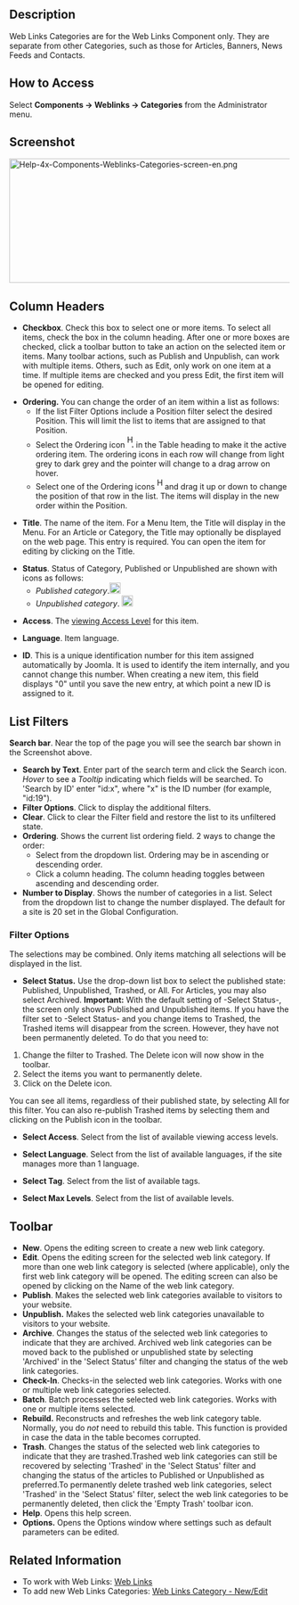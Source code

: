 <!-- Filename: Help4.x:Components_Weblinks_Categories / Display title: Components Weblinks Categories -->

## Description

Web Links Categories are for the Web Links Component only. They are
separate from other Categories, such as those for Articles, Banners,
News Feeds and Contacts.

## How to Access

Select **Components **→** Weblinks **→** Categories** from the
Administrator menu.

## Screenshot

<img
src="https://docs.joomla.org/images/thumb/6/6e/Help-4x-Components-Weblinks-Categories-screen-en.png/800px-Help-4x-Components-Weblinks-Categories-screen-en.png"
decoding="async"
srcset="https://docs.joomla.org/images/6/6e/Help-4x-Components-Weblinks-Categories-screen-en.png 1.5x"
data-file-width="1000" data-file-height="279" width="800" height="223"
alt="Help-4x-Components-Weblinks-Categories-screen-en.png" />

## Column Headers

- **Checkbox**. Check this box to select one or more items. To select
  all items, check the box in the column heading. After one or more
  boxes are checked, click a toolbar button to take an action on the
  selected item or items. Many toolbar actions, such as Publish and
  Unpublish, can work with multiple items. Others, such as Edit, only
  work on one item at a time. If multiple items are checked and you
  press Edit, the first item will be opened for editing.

<!-- -->

- **Ordering.** You can change the order of an item within a list as
  follows:
  - If the list Filter Options include a Position filter select the
    desired Position. This will limit the list to items that are
    assigned to that Position.
  - Select the Ordering icon <img
    src="https://docs.joomla.org/images/e/ee/Help30-Ordering-colheader-icon.png"
    decoding="async" data-file-width="12" data-file-height="23" width="12"
    height="23" alt="Help30-Ordering-colheader-icon.png" /> in the Table
    heading to make it the active ordering item. The ordering icons in
    each row will change from light grey to dark grey and the pointer
    will change to a drag arrow on hover.
  - Select one of the Ordering icons <img
    src="https://docs.joomla.org/images/8/87/Help30-Ordering-colheader-grab-bar-icon.png"
    decoding="async" data-file-width="10" data-file-height="21" width="10"
    height="21" alt="Help30-Ordering-colheader-grab-bar-icon.png" /> and
    drag it up or down to change the position of that row in the list.
    The items will display in the new order within the Position.

<!-- -->

- **Title**. The name of the item. For a Menu Item, the Title will
  display in the Menu. For an Article or Category, the Title may
  optionally be displayed on the web page. This entry is required. You
  can open the item for editing by clicking on the Title.

<!-- -->

- **Status**. Status of Category, Published or Unpublished are shown
  with icons as follows:
  - *Published category*.<img
    src="https://docs.joomla.org/images/c/c8/Help-4x-Article-status-featured-published-feature-manager-en.png"
    decoding="async" data-file-width="20" data-file-height="20" width="20"
    height="20"
    alt="Help-4x-Article-status-featured-published-feature-manager-en.png" />
  - *Unpublished category*. <img
    src="https://docs.joomla.org/images/8/8b/Help-4x-Article-status-not-published-feature-manager-en.png"
    decoding="async" data-file-width="20" data-file-height="20" width="20"
    height="20"
    alt="Help-4x-Article-status-not-published-feature-manager-en.png" />

<!-- -->

- **Access**. The [viewing Access
  Level](https://docs.joomla.org/Help4.x:Users:_Viewing_Access_Levels/en "Special:MyLanguage/Help4.x:Users: Viewing Access Levels/en")
  for this item.

<!-- -->

- **Language**. Item language.

<!-- -->

- **ID**. This is a unique identification number for this item assigned
  automatically by Joomla. It is used to identify the item internally,
  and you cannot change this number. When creating a new item, this
  field displays "0" until you save the new entry, at which point a new
  ID is assigned to it.

## List Filters

**Search bar**. Near the top of the page you will see the search bar
shown in the Screenshot above.

- **Search by Text**. Enter part of the search term and click the Search
  icon. *Hover* to see a *Tooltip* indicating which fields will be
  searched. To 'Search by ID' enter "id:x", where "x" is the ID number
  (for example, "id:19").
- **Filter Options**. Click to display the additional filters.
- **Clear**. Click to clear the Filter field and restore the list to its
  unfiltered state.
- **Ordering**. Shows the current list ordering field. 2 ways to change
  the order:
  - Select from the dropdown list. Ordering may be in ascending or
    descending order.
  - Click a column heading. The column heading toggles between ascending
    and descending order.
- **Number to Display**. Shows the number of categories in a list.
  Select from the dropdown list to change the number displayed. The
  default for a site is 20 set in the Global Configuration.

### Filter Options

The selections may be combined. Only items matching all selections will
be displayed in the list.

- **Select Status.** Use the drop-down list box to select the published
  state: Published, Unpublished, Trashed, or All. For Articles, you may
  also select Archived. **Important:** With the default setting of
  -Select Status-, the screen only shows Published and Unpublished
  items. If you have the filter set to -Select Status- and you change
  items to Trashed, the Trashed items will disappear from the screen.
  However, they have not been permanently deleted. To do that you need
  to:

1.  Change the filter to Trashed. The Delete icon will now show in the
    toolbar.
2.  Select the items you want to permanently delete.
3.  Click on the Delete icon.

You can see all items, regardless of their published state, by selecting
All for this filter. You can also re-publish Trashed items by selecting
them and clicking on the Publish icon in the toolbar.

- **Select Access**. Select from the list of available viewing access
  levels.

<!-- -->

- **Select Language**. Select from the list of available languages, if
  the site manages more than 1 language.

<!-- -->

- **Select Tag**. Select from the list of available tags.

<!-- -->

- **Select Max Levels**. Select from the list of available levels.

## Toolbar

- **New**. Opens the editing screen to create a new web link category.
- **Edit**. Opens the editing screen for the selected web link category.
  If more than one web link category is selected (where applicable),
  only the first web link category will be opened. The editing screen
  can also be opened by clicking on the Name of the web link category.
- **Publish**. Makes the selected web link categories available to
  visitors to your website.
- **Unpublish.** Makes the selected web link categories unavailable to
  visitors to your website.
- **Archive**. Changes the status of the selected web link categories to
  indicate that they are archived. Archived web link categories can be
  moved back to the published or unpublished state by selecting
  'Archived' in the 'Select Status' filter and changing the status of
  the web link categories.
- **Check-In**. Checks-in the selected web link categories. Works with
  one or multiple web link categories selected.
- **Batch**. Batch processes the selected web link categories. Works
  with one or multiple items selected.
- **Rebuild.** Reconstructs and refreshes the web link category table.
  Normally, you do *not* need to rebuild this table. This function is
  provided in case the data in the table becomes corrupted.
- **Trash**. Changes the status of the selected web link categories to
  indicate that they are trashed.Trashed web link categories can still
  be recovered by selecting 'Trashed' in the 'Select Status' filter and
  changing the status of the articles to Published or Unpublished as
  preferred.To permanently delete trashed web link categories, select
  'Trashed' in the 'Select Status' filter, select the web link
  categories to be permanently deleted, then click the 'Empty Trash'
  toolbar icon.
- **Help**. Opens this help screen.
- **Options.** Opens the Options window where settings such as default
  parameters can be edited.

## Related Information

- To work with Web Links: [Web
  Links](https://docs.joomla.org/Help4.x:Components_Weblinks_Links/en "Help4.x:Components Weblinks Links/en")
- To add new Web Links Categories: [Web Links Category -
  New/Edit](https://docs.joomla.org/Help4.x:Components_Weblinks_Categories_Edit/en "Help4.x:Components Weblinks Categories Edit/en")
